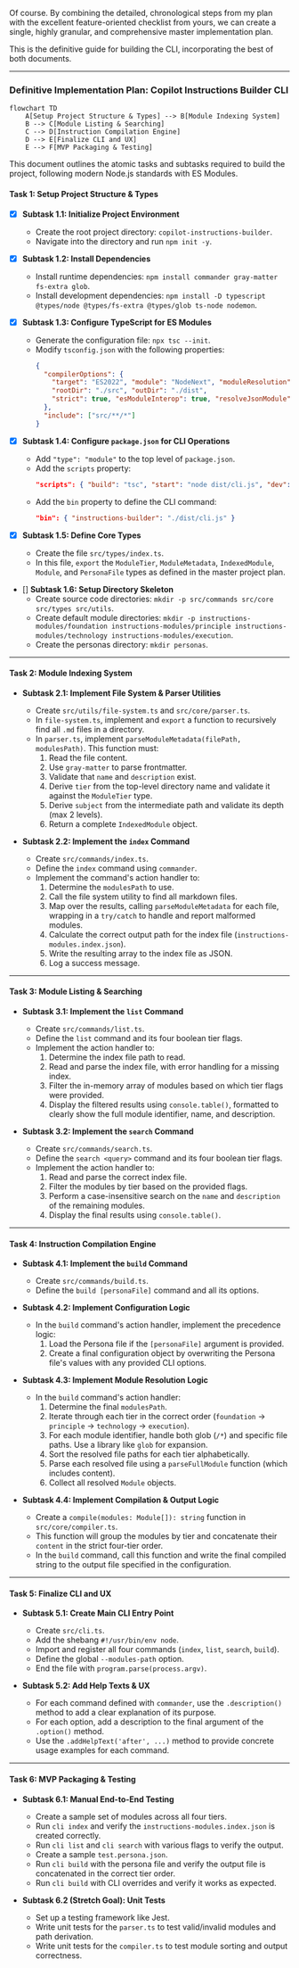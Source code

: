 Of course. By combining the detailed, chronological steps from my plan with the excellent feature-oriented checklist from yours, we can create a single, highly granular, and comprehensive master implementation plan.

This is the definitive guide for building the CLI, incorporating the best of both documents.

---


### **Definitive Implementation Plan: Copilot Instructions Builder CLI**

```mermaid
flowchart TD
    A[Setup Project Structure & Types] --> B[Module Indexing System]
    B --> C[Module Listing & Searching]
    C --> D[Instruction Compilation Engine]
    D --> E[Finalize CLI and UX]
    E --> F[MVP Packaging & Testing]
```
This document outlines the atomic tasks and subtasks required to build the project, following modern Node.js standards with ES Modules.

#### **Task 1: Setup Project Structure & Types**

*   [x] **Subtask 1.1: Initialize Project Environment**
    *   Create the root project directory: `copilot-instructions-builder`.
    *   Navigate into the directory and run `npm init -y`.

*   [x] **Subtask 1.2: Install Dependencies**
    *   Install runtime dependencies: `npm install commander gray-matter fs-extra glob`.
    *   Install development dependencies: `npm install -D typescript @types/node @types/fs-extra @types/glob ts-node nodemon`.

*   [x] **Subtask 1.3: Configure TypeScript for ES Modules**
    *   Generate the configuration file: `npx tsc --init`.
    *   Modify `tsconfig.json` with the following properties:
        ```json
        {
          "compilerOptions": {
            "target": "ES2022", "module": "NodeNext", "moduleResolution": "NodeNext",
            "rootDir": "./src", "outDir": "./dist",
            "strict": true, "esModuleInterop": true, "resolveJsonModule": true
          },
          "include": ["src/**/*"]
        }
        ```

*   [x] **Subtask 1.4: Configure `package.json` for CLI Operations**
    *   Add `"type": "module"` to the top level of `package.json`.
    *   Add the `scripts` property:
        ```json
        "scripts": { "build": "tsc", "start": "node dist/cli.js", "dev": "nodemon src/cli.ts" }
        ```
    *   Add the `bin` property to define the CLI command:
        ```json
        "bin": { "instructions-builder": "./dist/cli.js" }
        ```

*   [x] **Subtask 1.5: Define Core Types**
    *   Create the file `src/types/index.ts`.
    *   In this file, `export` the `ModuleTier`, `ModuleMetadata`, `IndexedModule`, `Module`, and `PersonaFile` types as defined in the master project plan.

*   [] **Subtask 1.6: Setup Directory Skeleton**
    *   Create source code directories: `mkdir -p src/commands src/core src/types src/utils`.
    *   Create default module directories: `mkdir -p instructions-modules/foundation instructions-modules/principle instructions-modules/technology instructions-modules/execution`.
    *   Create the personas directory: `mkdir personas`.

---

#### **Task 2: Module Indexing System**

*   **Subtask 2.1: Implement File System & Parser Utilities**
    *   Create `src/utils/file-system.ts` and `src/core/parser.ts`.
    *   In `file-system.ts`, implement and `export` a function to recursively find all `.md` files in a directory.
    *   In `parser.ts`, implement `parseModuleMetadata(filePath, modulesPath)`. This function must:
        1.  Read the file content.
        2.  Use `gray-matter` to parse frontmatter.
        3.  Validate that `name` and `description` exist.
        4.  Derive `tier` from the top-level directory name and validate it against the `ModuleTier` type.
        5.  Derive `subject` from the intermediate path and validate its depth (max 2 levels).
        6.  Return a complete `IndexedModule` object.

*   **Subtask 2.2: Implement the `index` Command**
    *   Create `src/commands/index.ts`.
    *   Define the `index` command using `commander`.
    *   Implement the command's action handler to:
        1.  Determine the `modulesPath` to use.
        2.  Call the file system utility to find all markdown files.
        3.  Map over the results, calling `parseModuleMetadata` for each file, wrapping in a `try/catch` to handle and report malformed modules.
        4.  Calculate the correct output path for the index file (`instructions-modules.index.json`).
        5.  Write the resulting array to the index file as JSON.
        6.  Log a success message.

---

#### **Task 3: Module Listing & Searching**

*   **Subtask 3.1: Implement the `list` Command**
    *   Create `src/commands/list.ts`.
    *   Define the `list` command and its four boolean tier flags.
    *   Implement the action handler to:
        1.  Determine the index file path to read.
        2.  Read and parse the index file, with error handling for a missing index.
        3.  Filter the in-memory array of modules based on which tier flags were provided.
        4.  Display the filtered results using `console.table()`, formatted to clearly show the full module identifier, name, and description.

*   **Subtask 3.2: Implement the `search` Command**
    *   Create `src/commands/search.ts`.
    *   Define the `search <query>` command and its four boolean tier flags.
    *   Implement the action handler to:
        1.  Read and parse the correct index file.
        2.  Filter the modules by tier based on the provided flags.
        3.  Perform a case-insensitive search on the `name` and `description` of the remaining modules.
        4.  Display the final results using `console.table()`.

---

#### **Task 4: Instruction Compilation Engine**

*   **Subtask 4.1: Implement the `build` Command**
    *   Create `src/commands/build.ts`.
    *   Define the `build [personaFile]` command and all its options.

*   **Subtask 4.2: Implement Configuration Logic**
    *   In the `build` command's action handler, implement the precedence logic:
        1.  Load the Persona file if the `[personaFile]` argument is provided.
        2.  Create a final configuration object by overwriting the Persona file's values with any provided CLI options.

*   **Subtask 4.3: Implement Module Resolution Logic**
    *   In the `build` command's action handler:
        1.  Determine the final `modulesPath`.
        2.  Iterate through each tier in the correct order (`foundation` -> `principle` -> `technology` -> `execution`).
        3.  For each module identifier, handle both glob (`/*`) and specific file paths. Use a library like `glob` for expansion.
        4.  Sort the resolved file paths for each tier alphabetically.
        5.  Parse each resolved file using a `parseFullModule` function (which includes content).
        6.  Collect all resolved `Module` objects.

*   **Subtask 4.4: Implement Compilation & Output Logic**
    *   Create a `compile(modules: Module[]): string` function in `src/core/compiler.ts`.
    *   This function will group the modules by tier and concatenate their `content` in the strict four-tier order.
    *   In the `build` command, call this function and write the final compiled string to the output file specified in the configuration.

---

#### **Task 5: Finalize CLI and UX**

*   **Subtask 5.1: Create Main CLI Entry Point**
    *   Create `src/cli.ts`.
    *   Add the shebang `#!/usr/bin/env node`.
    *   Import and register all four commands (`index`, `list`, `search`, `build`).
    *   Define the global `--modules-path` option.
    *   End the file with `program.parse(process.argv)`.

*   **Subtask 5.2: Add Help Texts & UX**
    *   For each command defined with `commander`, use the `.description()` method to add a clear explanation of its purpose.
    *   For each option, add a description to the final argument of the `.option()` method.
    *   Use the `.addHelpText('after', ...)` method to provide concrete usage examples for each command.

---

#### **Task 6: MVP Packaging & Testing**

*   **Subtask 6.1: Manual End-to-End Testing**
    *   Create a sample set of modules across all four tiers.
    *   Run `cli index` and verify the `instructions-modules.index.json` is created correctly.
    *   Run `cli list` and `cli search` with various flags to verify the output.
    *   Create a sample `test.persona.json`.
    *   Run `cli build` with the persona file and verify the output file is concatenated in the correct tier order.
    *   Run `cli build` with CLI overrides and verify it works as expected.

*   **Subtask 6.2 (Stretch Goal): Unit Tests**
    *   Set up a testing framework like Jest.
    *   Write unit tests for the `parser.ts` to test valid/invalid modules and path derivation.
    *   Write unit tests for the `compiler.ts` to test module sorting and output correctness.